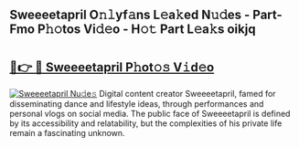 ## Sweeeetapril O𝚗𝚕yf𝚊ns L𝚎a𝚔ed N𝚞𝚍es - Part-Fmo P𝚑𝚘tos Vi𝚍𝚎o - H𝚘𝚝 Part L𝚎a𝚔s oikjq

# <h2><a href="http://kf40cf.oniu.top/?m=Sweeeetapril">🔗👉 🔴 Sweeeetapril P𝚑ot𝚘𝚜 V𝚒d𝚎o</a></h2>

[![Sweeeetapril Nu𝚍e𝚜](https://i.imgur.com/0qMVB7G.gif)](http://kf40cf.oniu.top/?m=Sweeeetapril)
Digital content creator Sweeeetapril, famed for disseminating dance and lifestyle ideas, through performances and personal vlogs on social media. The public face of Sweeeetapril is defined by its accessibility and relatability, but the complexities of his private life remain a fascinating unknown.  
